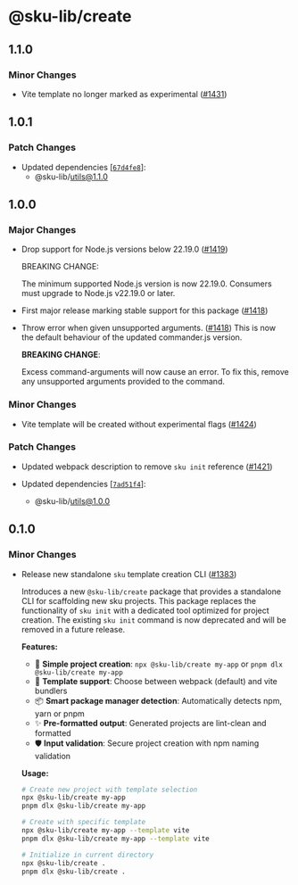 # @sku-lib/create

## 1.1.0

### Minor Changes

- Vite template no longer marked as experimental ([#1431](https://github.com/seek-oss/sku/pull/1431))

## 1.0.1

### Patch Changes

- Updated dependencies [[`67d4fe8`](https://github.com/seek-oss/sku/commit/67d4fe8a8b1b289c08acd31bfa16cc587017eecb)]:
  - @sku-lib/utils@1.1.0

## 1.0.0

### Major Changes

- Drop support for Node.js versions below 22.19.0 ([#1419](https://github.com/seek-oss/sku/pull/1419))

  BREAKING CHANGE:

  The minimum supported Node.js version is now 22.19.0. Consumers must upgrade to Node.js v22.19.0 or later.

- First major release marking stable support for this package ([#1418](https://github.com/seek-oss/sku/pull/1418))

- Throw error when given unsupported arguments. ([#1418](https://github.com/seek-oss/sku/pull/1418))
  This is now the default behaviour of the updated commander.js version.

  **BREAKING CHANGE**:

  Excess command-arguments will now cause an error.
  To fix this, remove any unsupported arguments provided to the command.

### Minor Changes

- Vite template will be created without experimental flags ([#1424](https://github.com/seek-oss/sku/pull/1424))

### Patch Changes

- Updated webpack description to remove `sku init` reference ([#1421](https://github.com/seek-oss/sku/pull/1421))

- Updated dependencies [[`7ad51f4`](https://github.com/seek-oss/sku/commit/7ad51f42e3c55e1588e908c79f7f83c950acb4c1)]:
  - @sku-lib/utils@1.0.0

## 0.1.0

### Minor Changes

- Release new standalone `sku` template creation CLI ([#1383](https://github.com/seek-oss/sku/pull/1383))

  Introduces a new `@sku-lib/create` package that provides a standalone CLI for scaffolding new sku projects. This package replaces the functionality of `sku init` with a dedicated tool optimized for project creation. The existing `sku init` command is now deprecated and will be removed in a future release.

  **Features:**
  - 🚀 **Simple project creation**: `npx @sku-lib/create my-app` or `pnpm dlx @sku-lib/create my-app`
  - 🔧 **Template support**: Choose between webpack (default) and vite bundlers
  - 📦 **Smart package manager detection**: Automatically detects npm, yarn or pnpm
  - ✨ **Pre-formatted output**: Generated projects are lint-clean and formatted
  - 🛡️ **Input validation**: Secure project creation with npm naming validation

  **Usage:**

  ```bash
  # Create new project with template selection
  npx @sku-lib/create my-app
  pnpm dlx @sku-lib/create my-app

  # Create with specific template
  npx @sku-lib/create my-app --template vite
  pnpm dlx @sku-lib/create my-app --template vite

  # Initialize in current directory
  npx @sku-lib/create .
  pnpm dlx @sku-lib/create .
  ```
